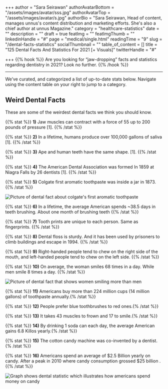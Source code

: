 +++
author = "Sara Seirawan"
authorAvatarBottom = "/assets/images/avatar/sss.jpg"
authorAvatarTop = "/assets/images/avatar/s.jpg"
authorBio = "Sara Seirawan, Head of content, manages unnus's content distribution and marketing efforts. She's also a chief author at unnus Magazine."
category = "healthcare-statistics"
date = ""
description = ""
draft = true
featImg = ""
featImgThumb = ""
linkedinHandle = "#"
page = "medical/single.html"
readingTime = "9"
slug = "/dental-facts-statistics"
socialThumbnail = ""
table_of_content = []
title = "125 Dental Facts And Statistics For 2021 [+ Visuals]"
twitterHandle = "#"

+++
{{% hook %}} Are you looking for “jaw-dropping” facts and statistics regarding dentistry in 2021? Look no further. {{% /hook %}}

<!--more-->

***

We’ve curated, and categorized a list of up-to-date stats below. Navigate using the content table on your right to jump to a category.

## Weird Dental Facts

These are some of the weirdest dental facts we think you should know.

{{% stat %}} **1)** Jaw muscles can contract with a force of 55 up to 200 pounds of pressure \[1\]. {{% /stat %}}

{{% stat %}} **2)** In a lifetime,  humans produce over 100,000 gallons of saliva \[1\]. {{% /stat %}}

{{% stat %}} **3)** Ape and human teeth have the same shape. \[1\]. {{% /stat %}}

{{% stat %}} **4)** The American Dental Association was formed In 1859 at Niagra Falls by 26 dentists \[1\]. {{% /stat %}}

{{% stat %}} **5)** Colgate first aromatic toothpaste was inside a jar in 1873.  {{% /stat %}}

![Picture of dental fact about colgate's first aromatic toothpaste](/assets/images/1-2.png)

{{% stat %}} **6)** In a lifetime, the average American spends \~38.5 days in teeth brushing. About one month of brushing teeth  {{% /stat %}}

{{% stat %}} **7)** Tooth prints are unique to each person. Same as fingerprints. {{% /stat %}}

{{% stat %}} **8)** Dental floss is sturdy. And it has been used by prisoners to climb buildings and escape in 1994. {{% /stat %}}

{{% stat %}} **9)** Right-handed people tend to chew on the right side of the mouth, and left-handed people tend to chew on the left side. {{% /stat %}}

{{% stat %}} **10)** On average, the woman smiles 68 times in a day. While men smile 8 times a day. {{% /stat %}}

![Picture of dental fact that shows women smiling more than men](/assets/images/dental-facts-and-statistics-2.png)

{{% stat %}} **11)** Americans buy more than 224 million cups (14 million gallons) of toothpaste annually.{% /stat %}}

{{% stat %}} **12)** People prefer blue toothbrushes to red ones.{% /stat %}}

{{% stat %}} **13)** It takes 43 muscles to frown and 17 to smile.{% /stat %}}

{{% stat %}} **14)** By drinking 1 soda can each day, the average American gains 6.8 Killos yearly.{% /stat %}}

{{% stat %}} **15)** The cotton candy machine was co-invented by a dentist.{% /stat %}}

{{% stat %}} **16)** Americans spend an average of $2.5 Billion yearly on candy. After a peak in 2010 where candy consumption grossed $25 billion .{{% /stat %}}

![Graph shows dental statistic which illustrates how americans spend money on candy ](/assets/images/dental-facts-and-statistics-3.png)